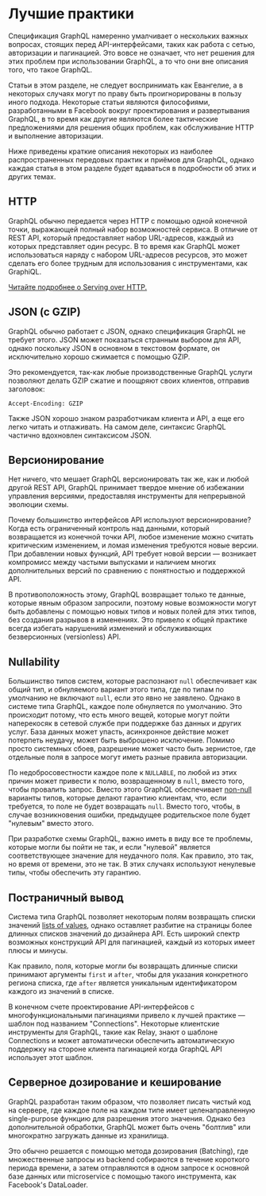 # Лучшие практики

Спецификация GraphQL намеренно умалчивает о нескольких важных вопросах, стоящих перед API-интерфейсами, таких как работа с сетью, авторизации и пагинацией. Это вовсе не означает, что нет решения для этих проблем при использовании GraphQL, а то что они вне описания того, что такое GraphQL.

Статьи в этом разделе, не следует воспринимать как Евангелие, а в некоторых случаях могут по праву быть проигнорированы в пользу иного подхода. Некоторые статьи являются философиями, разработанными в Facebook вокруг проектирования и развертывания GraphQL, в то время как другие являются более тактические предложениями для решения общих проблем, как обслуживание HTTP и выполнение авторизации.

Ниже приведены краткие описания некоторых из наиболее распространенных передовых практик и приёмов для GraphQL, однако каждая статья в этом разделе будет вдаваться в подробности об этих и других темах.

## HTTP

GraphQL обычно передается через HTTP с помощью одной конечной точки, выражающей полный набор возможностей сервиса. В отличие от REST API, который предоставляет набор URL-адресов, каждый из которых представляет один ресурс. В то время как GraphQL может использоваться наряду с набором URL-адресов ресурсов, это может сделать его более трудным для использования с инструментами, как GraphiQL.

[Читайте подробнее о Serving over HTTP.](serving-over-http.md)

## JSON (с GZIP)

GraphQL обычно работает с JSON, однако спецификация GraphQL не требует этого. JSON может показаться странным выбором для API, однако поскольку JSON в основном в текстовом формате, он исключительно хорошо сжимается с помощью GZIP.

Это рекомендуется, так-как любые производственные GraphQL услуги позволяют делать GZIP сжатие и поощряют своих клиентов, отправив заголовок:

`Accept-Encoding: GZIP`

Также JSON хорошо знаком разработчикам клиента и API, а еще его легко читать и отлаживать. На самом деле, синтаксис GraphQL частично вдохновлен синтаксисом JSON.

## Версионирование

Нет ничего, что мешает GraphQL версионировать так же, как и любой другой REST API, GraphQL принимает твердое мнение об избежании управления версиями, предоставляя инструменты для непрерывной эволюции схемы.

Почему большинство интерфейсов API используют версионирование? Когда есть ограниченный контроль над данными, который возвращается из конечной точки API, любое изменение можно считать критическим изменением, и ломая изменения требуются новые версии. При добавлении новых функций, API требует новой версии — возникает компромисс между частыми выпусками и наличием многих дополнительных версий по сравнению с понятностью и поддержкой API.

В противоположность этому, GraphQL возвращает только те данные, которые явным образом запросили, поэтому новые возможности могут быть добавлены с помощью новых типов и новых полей для этих типов, без создания разрывов в изменениях. Это привело к общей практике всегда избегать нарушенияй изменений и обслуживающих безверсионных (versionless) API.

## Nullability

Большинство типов систем, которые распознают `null` обеспечивает как общий тип, и обнуляемого вариант этого типа, где по типам по умолчанию не включают `null`, если это явно не заявлено. Однако в системе типа GraphQL, каждое поле обнуляется по умолчанию. Это происходит потому, что есть много вещей, которые могут пойти наперекосяк в сетевой службе при поддержке баз данных и других услуг. База данных может упасть, асинхронное действие может потерпеть неудачу, может быть выброшено исключение. Помимо просто системных сбоев, разрешение может часто быть зернистое, где отдельные поля в запросе могут иметь разные правила авторизации.

По недобросовестности каждое поле к `NULLABLE`, по любой из этих причин может привести к полю, возвращенному в `null`, вместо того, чтобы провалить запрос. Вместо этого GraphQL обеспечивает [non-null](schemas-and-types.md#lists-and-non-null) варианты типов, которые делают гарантию клиентам, что, если требуется, то поле не будет возвращать `null`. Вместо того, чтобы, в случае возникновения ошибки, предыдущее родительское поле будет "нулевым" вместо этого.

При разработке схемы GraphQL, важно иметь в виду все те проблемы, которые могли бы пойти не так, и если "нулевой" является соответствующее значение для неудачного поля. Как правило, это так, но время от времени, это не так. В этих случаях используют ненулевые типы, чтобы обеспечить эту гарантию.

## Постраничный вывод

Система типа GraphQL позволяет некоторым полям возвращать списки значений [lists of values](schemas-and-types.md#lists-and-non-null), однако оставляет разбитие на страницы более длинных списков значений до дизайнера API. Есть широкий спектр возможных конструкций API для пагинацией, каждый из которых имеет плюсы и минусы.

Как правило, поля, которые могли бы возвращать длинные списки принимают аргументы `first` и `after`, чтобы для указания конкретного региона списка, где `after` является уникальным идентификатором каждого из значений в списке.

В конечном счете проектирование API-интерфейсов с многофункциональными пагинациями привело к лучшей практике — шаблон под названием "Connections". Некоторые клиентские инструменты для GraphQL, такие как Relay, знают о шаблоне Connections и может автоматически обеспечить автоматическую поддержку на стороне клиента пагинацией когда GraphQL API использует этот шаблон.

## Серверное дозирование и кеширование

GraphQL разработан таким образом, что позволяет писать чистый код на сервере, где каждое поле на каждом типе имеет целенаправленную single-purpose функцию для разрешения этого значения. Однако без дополнительной обработки, GraphQL может быть очень "болтлив" или многократно загружать данные из хранилища.

Это обычно решается с помощью метода дозирования (Batching), где множественные запросы из backend собираются в течение короткого периода времени, а затем отправляются в одном запросе к основной базе данных или microservice с помощью такого инструмента, как Facebook's DataLoader.
